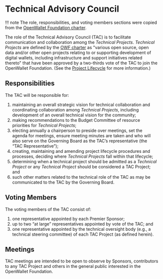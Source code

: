 [//]: # (SPDX-License-Identifier: CC-BY-4.0)

# Technical Advisory Council

!!! note
    The role, responsibilities, and voting members sections were copied from the [OpenWallet Foundation charter](governance/charter.md).

The role of the Technical Advisory Council (TAC) is to facilitate communication and collaboration among the _Technical Projects_. _Technical Projects_ are defined by the [OWF charter](governance/charter.md) as "various open source, open data and/or other open projects relating to or supporting development of digital wallets, including infrastructure and support initiatives related thereto" that have been approved by a two-thirds vote of the TAC to join the OpenWallet Foundation. (See the [Project Lifecycle](governance/project-lifecycle.md) for more information.)

## Responsibilities
The TAC will be responsible for:

1. maintaining an overall strategic vision for technical collaboration and coordinating collaboration among _Technical Projects_, including development of an overall technical vision for the community;
2. making recommendations to the Budget Committee of resource priorities for _Technical Projects_;
3. electing annually a chairperson to preside over meetings, set the agenda for meetings, ensure meeting minutes are taken and who will also serve on the Governing Board as the TAC’s representative (the “TAC Representative”);
4. creating, maintaining and amending project lifecycle procedures and processes, deciding where _Technical Projects_ fall within that lifecycle;
5. determining when a technical project should be admitted as a _Technical Project_ or any _Technical Project_ should be considered a TAC Project; and
6. such other matters related to the technical role of the TAC as may be communicated to the TAC by the Governing Board.

## Voting Members
The voting members of the TAC consist of:

1. one representative appointed by each Premier Sponsor;
2. up to two “at large” representatives appointed by vote of the TAC; and
3. one representative appointed by the technical oversight body (e.g., a technical steering committee) of each TAC Project (as defined herein).

## Meetings
TAC meetings are intended to be open to observe by Sponsors, contributors to any TAC Project and others in the general public interested in the OpenWallet Foundation.


